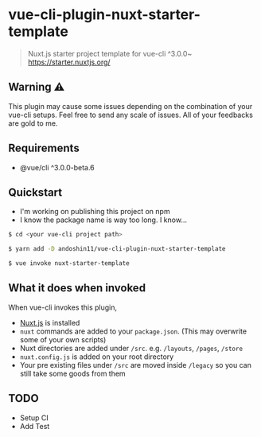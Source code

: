 # vue-cli-plugin-nuxt-starter-template
> Nuxt.js starter project template for vue-cli ^3.0.0~ https://starter.nuxtjs.org/

## Warning :warning:
This plugin may cause some issues depending on the combination of your vue-cli setups.
Feel free to send any scale of issues. All of your feedbacks are gold to me.

## Requirements
- @vue/cli ^3.0.0-beta.6

## Quickstart
- I'm working on publishing this project on npm
- I know the package name is way too long. I know...

``` bash
$ cd <your vue-cli project path>

$ yarn add -D andoshin11/vue-cli-plugin-nuxt-starter-template

$ vue invoke nuxt-starter-template
```

## What it does when invoked
When vue-cli invokes this plugin,
- [Nuxt.js](https://github.com/nuxt/nuxt.js) is installed
- `nuxt` commands are added to your `package.json`. (This may overwrite some of your own scripts)
- Nuxt directories are added under `/src`. e.g. `/layouts`, `/pages`, `/store`
- `nuxt.config.js` is added on your root directory
- Your pre existing files under `/src` are moved inside `/legacy` so you can still take some goods from them

## TODO
- Setup CI
- Add Test
